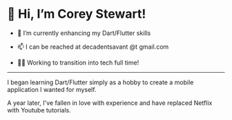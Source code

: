 # 👋 Hi, I’m Corey Stewart!

- 🌱 I’m currently enhancing my Dart/Flutter skills

- 📫 I can be reached at decadentsavant @t gmail.com

- 👨‍💻 Working to transition into tech full time!

---

I began learning Dart/Flutter simply as a hobby to create a mobile application I wanted for myself. 

A year later, I've fallen in love with experience and have replaced Netflix with Youtube tutorials.
